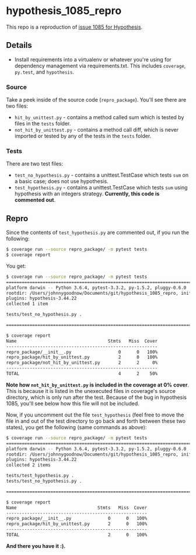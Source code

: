 # hypothesis_1085_repro

This repo is a reproduction of [issue 1085 for Hypothesis](https://github.com/HypothesisWorks/hypothesis-python/issues/1085).

## Details
* Install requirements into a virtualenv or whatever you're using for dependency management via requirements.txt. This includes `coverage`, `py.test`, and `hypothesis`.

### Source
Take a peek inside of the source code (`repro_package`). You'll see there are two files:

* `hit_by_unittest.py` - contains a method called sum which is tested by files in the `tests` folder.
* `not_hit_by_unittest.py` - contains a method call diff, which is never imported or tested by any of the tests in the `tests` folder.

### Tests
There are two test files:
* `test_no_hypothesis.py` - contains a unittest.TestCase which tests `sum` on a basic case; does not use hypothesis.
* `test_hypothesis.py` - contains a unittest.TestCase which tests `sum` using hypothesis with an integers strategy. **Currently, this code is commented out**.

## Repro
Since the contents of `test_hypothesis.py` are commented out, if you run the following:

```bash
$ coverage run --source repro_package/ -m pytest tests
$ coverage report
```

You get: 

```bash
$ coverage run --source repro_package/ -m pytest tests
====================================================================================== test session starts =======================================================================================
platform darwin -- Python 3.6.4, pytest-3.3.2, py-1.5.2, pluggy-0.6.0
rootdir: /Users/johnnygoodnow/Documents/git/hypothesis_1085_repro, inifile:
plugins: hypothesis-3.44.22
collected 1 item

tests/test_no_hypothesis.py .                                                                                                                                                              [100%]

==================================================================================== 1 passed in 0.01 seconds ====================================================================================

$ coverage report
Name                                   Stmts   Miss  Cover
----------------------------------------------------------
repro_package/__init__.py                  0      0   100%
repro_package/hit_by_unittest.py           2      0   100%
repro_package/not_hit_by_unittest.py       2      2     0%
----------------------------------------------------------
TOTAL                                      4      2    50%
```

**Note how `not_hit_by_unittest.py` is included in the coverage at 0% cover**. This is because it is listed in the unexecuted files in coverage's source directory, which is only run after the test. Because of the bug in hypothesis 1085, you'll see below how this file will not be included.

Now, if you uncomment out the file `test_hypothesis` (feel free to move the file in and out of the test directory to go back and forth between these two states), you get the following (same commands as above):

```bash
$ coverage run --source repro_package/ -m pytest tests
====================================================================================== test session starts =======================================================================================
platform darwin -- Python 3.6.4, pytest-3.3.2, py-1.5.2, pluggy-0.6.0
rootdir: /Users/johnnygoodnow/Documents/git/hypothesis_1085_repro, inifile:
plugins: hypothesis-3.44.22
collected 2 items

tests/test_hypothesis.py .                                                                                                                                                                 [ 50%]
tests/test_no_hypothesis.py .                                                                                                                                                              [100%]

==================================================================================== 2 passed in 0.18 seconds ====================================================================================

$ coverage report
Name                               Stmts   Miss  Cover
------------------------------------------------------
repro_package/__init__.py              0      0   100%
repro_package/hit_by_unittest.py       2      0   100%
------------------------------------------------------
TOTAL                                  2      0   100%
```

**And there you have it :).**
